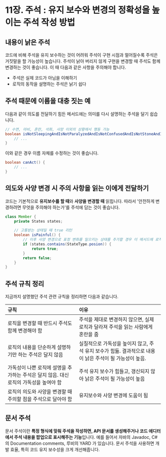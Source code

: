# 11장. 주석 : 유지 보수와 변경의 정확성을 높이는 주석 작성 방법

## 내용이 낡은 주석

코드에 비해 주석을 유지 보수하는 것이 어려워 주석이 구현 시점과 멀어질수록 주석은 거짓말을 할 가능성이 높습니다.
주석이 낡아 버리지 않게 구현을 변경할 때 주석도 함께 변경하는 것이 좋습니다. 이 때 다음과 같은 사항을 주의해야 합니다.

- 주석은 실제 코드가 아님을 이해하기
- 로직의 동작을 설명하는 주석은 낡기 쉽다

## 주석 때문에 이름을 대충 짓는 예

다음과 같이 의도를 전달하기 힘든 메서드에는 의미를 다시 설명하는 주석을 달기 쉽습니다.

```java
// 수면, 마비, 혼란, 석화, 사망 이외의 상황에서 행동 가능
boolean isNotSleepingAndIsNotParalyzedAndIsNotConfusedAndIsNotStoneAndIsNotDead() {
    // ...
}
```

이와 같은 경우 이름 자체를 수정하는 것이 좋습니다.

```java
boolean canAct() {
    // ...
}
```

## 의도와 사양 변경 시 주의 사항을 읽는 이에게 전달하기

코드는 기본적으로 **유지보수를 할 때**와 **사양을 변경할 때** 읽힙니다.
따라서 '안전하게 변경하려면 무엇을 주의해야 하는가'를 주석에 담는 것이 좋습니다.

```java
class Member {
    private States states;
    
    // 고통받는 상태일 때 true 리턴
    boolean isPainful() {
        // 이후 사양 변경으로 표정 변화를 일으키는 상태를 추가할 경우 이 메서드에 로직 추가
        if (states.contains(StateType.posion)) {
            return true;
        }
        return false;
    }
}
```

## 주석 규칙 정리

지금까지 설명했던 주석 관련 규칙을 정리하면 다음과 같습니다.

| 규칙                                                | 이유                                                           |
|:--------------------------------------------------|:-------------------------------------------------------------|
| 로직을 변경할 때 반드시 주석도 함께 변경해야 함                       | 주석을 제대로 변경하지 않으면, 실제 로직과 달라져 주석을 읽는 사람에게 혼란을 줌               |
| 로직의 내용을 단순하게 설명하기만 하는 주석은 달지 않음                   | 실질적으로 가독성을 높이지 않고, 주석 유지 보수가 힘듦. 결과적으로 내용이 낡은 주석이 될 가능성이 높음. |
| 가독성이 나쁜 로직에 설명을 추가하는 주석은 달지 않음. 대신 로직의 가독성을 높여야 함 | 주석 유지 보수가 힘들고, 갱신되지 않아 낡은 주석이 될 가능성이 높음                      |
| 로직의 의도와 사양을 변경할 때 주의할 점을 주석으로 달아야 함               | 유지보수와 사양 변경에 도움이 됨                                           |

## 문서 주석

문서 주석이란 **특정 형식에 맞춰 주석을 작성하면, API 문서를 생성해주거나 코드 에디터에서 주석 내용을 팝업으로 표시해주는 기능**입니다.
예를 들어서 자바의 Javadoc, C# 의 Documentation comments, 루비의 YARD 가 있습니다.
문서 주석을 사용하면 개발 효율, 특히 코드 유지 보수성을 크게 개선해줍니다.
